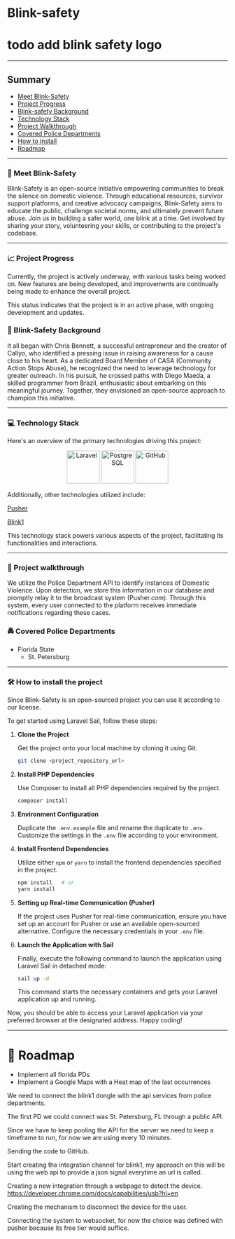 # Blink-safety
# todo add blink safety logo
___
## Summary
* [Meet Blink-Safety](#purpleheart-meet-blink-safety)
* [Project Progress](#chartwithupwardstrend-project-progress)
* [Blink-safety Background](#book-blink-safety-background)
* [Technology Stack](#computer-technology-stack)
* [Project Walkthrough](#hammer-project-walkthrough)
* [Covered Police Departments](#oncomingpolicecar-covered-police-departments)
* [How to install](#hammerandwrench-how-to-install-the-project)
* [Roadmap](#construction-roadmap)

___

### :purple_heart: Meet Blink-Safety
Blink-Safety is an open-source initiative empowering communities to break the silence on domestic violence. Through educational resources, survivor support platforms, and creative advocacy campaigns, Blink-Safety aims to educate the public, challenge societal norms, and ultimately prevent future abuse. Join us in building a safer world, one blink at a time. Get involved by sharing your story, volunteering your skills, or contributing to the project's codebase.
___

### :chart_with_upwards_trend: Project Progress
Currently, the project is actively underway, with various tasks being worked on. New features are being developed, and improvements are continually being made to enhance the overall project.

This status indicates that the project is in an active phase, with ongoing development and updates.

### :book: Blink-Safety Background
It all began with Chris Bennett, a successful entrepreneur and the creator of Callyo, who identified a pressing issue in raising awareness for a cause close to his heart. As a dedicated Board Member of CASA (Community Action Stops Abuse), he recognized the need to leverage technology for greater outreach. In his pursuit, he crossed paths with Diego Maeda, a skilled programmer from Brazil, enthusiastic about embarking on this meaningful journey. Together, they envisioned an open-source approach to champion this initiative.
___

### :computer: Technology Stack
Here's an overview of the primary technologies driving this project:

<p align="center">
  <img height="75" loading="lazy" src="https://cdn.jsdelivr.net/gh/devicons/devicon/icons/laravel/laravel-plain.svg" alt="Laravel">
  <img height="75" loading="lazy" src="https://cdn.jsdelivr.net/gh/devicons/devicon/icons/postgresql/postgresql-original.svg" alt="PostgreSQL">
  <img height="75" src="https://cdn.jsdelivr.net/gh/devicons/devicon/icons/github/github-original-wordmark.svg" alt="GitHub">
</p>


Additionally, other technologies utilized include:

[Pusher](https://pusher.com/)

[Blink1](https://blink1.thingm.com/)

This technology stack powers various aspects of the project, facilitating its functionalities and interactions.
___
### :hammer: Project walkthrough
We utilize the Police Department API to identify instances of Domestic Violence. Upon detection, we store this information in our database and promptly relay it to the broadcast system (Pusher.com). Through this system, every user connected to the platform receives immediate notifications regarding these cases.

### :oncoming_police_car: Covered Police Departments
- Florida State
  - St. Petersburg 

___
### :hammer_and_wrench: How to install the project
Since Blink-Safety is an open-sourced project you can use it according to our license.

To get started using Laravel Sail, follow these steps:

1. **Clone the Project**

   Get the project onto your local machine by cloning it using Git.

    ```bash
    git clone <project_repository_url>
    ```

2. **Install PHP Dependencies**

   Use Composer to install all PHP dependencies required by the project.

    ```bash
    composer install
    ```

3. **Environment Configuration**

   Duplicate the `.env.example` file and rename the duplicate to `.env`. Customize the settings in the `.env` file according to your environment.

4. **Install Frontend Dependencies**

   Utilize either `npm` or `yarn` to install the frontend dependencies specified in the project.

    ```bash
    npm install   # or
    yarn install
    ```

5. **Setting up Real-time Communication (Pusher)**

   If the project uses Pusher for real-time communication, ensure you have set up an account for Pusher or use an available open-sourced alternative. Configure the necessary credentials in your `.env` file.

6. **Launch the Application with Sail**

   Finally, execute the following command to launch the application using Laravel Sail in detached mode:

    ```bash
    sail up -d
    ```

   This command starts the necessary containers and gets your Laravel application up and running.

Now, you should be able to access your Laravel application via your preferred browser at the designated address. Happy coding!

___
# :construction: Roadmap
- Implement all florida PDs
- Implement a Google Maps with a Heat map of the last occurrences


We need to connect the blink1 dongle with the api services from police departments.

The first PD we could connect was St. Petersburg, FL through a public API.

Since we have to keep pooling the API for the server we need to keep a timeframe to run, for now we are using every 10
minutes.

Sending the code to GitHub.

Start creating the integration channel for blink1, my approach on this will be using the web api to provide a json signal
everytime an url is called.

Creating a new integration through a webpage to detect the device.
https://developer.chrome.com/docs/capabilities/usb?hl=en

Creating the mechanism to disconnect the device for the user.

Connecting the system to websocket, for now the choice was defined with pusher because its free tier would suffice.

